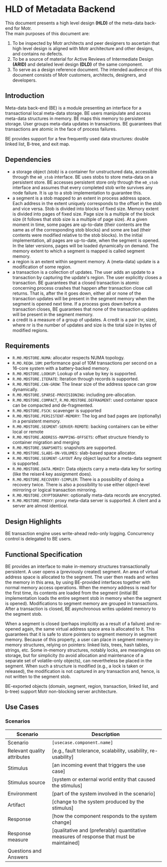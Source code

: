 # HLD of Metadata Backend
This document presents a high level design **(HLD)** of the meta-data back-end for Motr.   
The main purposes of this document are:  
 1. To be inspected by Motr architects and peer designers to ascertain that high level design is aligned with Motr architecture and other designs, and contains no defects.
 2.  To be a source of material for Active Reviews of Intermediate Design **(ARID)** and detailed level design **(DLD)** of the same component.
 3. To serve as a design reference document. The intended audience of this document consists of Motr customers, architects, designers, and developers.  


 ## Introduction    
 Meta-data back-end (BE) is a module presenting an interface for a transactional local meta-data storage. BE users manipulate and access meta-data structures in memory. BE maps this memory to persistent storage. User groups meta-data updates in transactions. BE guarantees that transactions are atomic in the face of process failures.

BE provides support for a few frequently used data structures: double linked list, B-tree, and exit map.  


 ## Dependencies  
 - a storage object *(stob)* is a container for unstructured data, accessible through the `m0_stob` interface. BE uses stobs to store meta-data on a persistent store. BE accesses persistent store only through the `m0_stob` interface and assumes that every completed stob write survives any node failure. It is up to a stob implementation to guarantee this.  
 - a segment is a stob mapped to an extent in process address space. Each address in the extent uniquely corresponds to the offset in the stob and vice versa. Stob is divided into blocks of fixed size. Memory extent is divided into pages of fixed size. Page size is a multiple of the block size (it follows that stob size is a multiple of page size). At a given moment in time, some pages are up-to-date (their contents are the same as of the corresponding stob blocks) and some are bad (their contents were modified relative to the stob blocks). In the initial implementation, all pages are up-to-date, when the segment is opened. In the later versions, pages will be loaded dynamically on demand. The memory extent to which a segment is mapped is called segment memory.
 - a region is an extent within segment memory. A (meta-data) update is a modification of some region.
 - a transaction is a collection of updates. The user adds an update to a transaction by capturing the update's region. The user explicitly closes a transaction. BE guarantees that a closed transaction is atomic concerning process crashes that happen after transaction close call returns. That is, after the it goes down, either all or none of the transaction updates will be present in the segment memory when the segment is opened next time. If a process goes down before a transaction closes, BE guarantees that none of the transaction updates will be present in the segment memory.
 - a credit is a measure of a group of updates. A credit is a pair (nr, size), where nr is the number of updates and size is the total size in bytes of modified regions.  

 ## Requirements

* `R.M0.MDSTORE.NUMA`: allocator respects NUMA topology.
* `R.MO.REQH.10M`: performance goal of 10M transactions per second on a 16-core system with a battery-backed memory.
* `R.M0.MDSTORE.LOOKUP`: Lookup of a value by key is supported.
* `R.M0.MDSTORE.ITERATE`: Iteration through records is supported.
* `R.M0.MDSTORE.CAN-GROW`: The linear size of the address space can grow dynamically.
* `R.M0.MDSTORE.SPARSE-PROVISIONING`: including pre-allocation.
* `R.M0.MDSTORE.COMPACT`, `R.M0.MDSTORE.DEFRAGMENT`: used container space can be compacted and de-fragmented.
* `R.M0.MDSTORE.FSCK`: scavenger is supported
* `R.M0.MDSTORE.PERSISTENT-MEMORY`: The log and bad pages are (optionally) in a persistent memory.
* `R.M0.MDSTORE.SEGMENT-SERVER-REMOTE`: backing containers can be either local or remote
* `R.M0.MDSTORE.ADDRESS-MAPPING-OFFSETS`: offset structure friendly to container migration and merging
* `R.M0.MDSTORE.SNAPSHOTS`: snapshots are supported.
* `R.M0.MDSTORE.SLABS-ON-VOLUMES`: slab-based space allocator.
* `R.M0.MDSTORE.SEGMENT-LAYOUT` Any object layout for a meta-data segment is supported.
* `R.M0.MDSTORE.DATA.MDKEY`: Data objects carry a meta-data key for sorting (like the reiser4 key assignment does).
* `R.M0.MDSTORE.RECOVERY-SIMPLER`: There is a possibility of doing a recovery twice. There is also a possibility to use either object-level mirroring or logical transaction mirroring.
* `R.M0.MDSTORE.CRYPTOGRAPHY`: optionally meta-data records are encrypted.
* `R.M0.MDSTORE.PROXY`: proxy meta-data server is supported. A client and a server are almost identical.  

## Design Highlights
BE transaction engine uses write-ahead redo-only logging. Concurrency control is delegated to BE users.  

## Functional Specification
BE provides an interface to make in-memory structures transactionally persistent. A user opens a (previously created) segment. An area of virtual address space is allocated to the segment. The user then reads and writes the memory in this area, by using BE-provided interfaces together with normal memory access operations. When the memory address is read for the first time, its contents are loaded from the segment (initial BE implementation loads the entire segment stob in memory when the segment is opened). Modifications to segment memory are grouped in transactions. After a transaction is closed, BE asynchronous writes updated memory to the segment stob.  

When a segment is closed (perhaps implicitly as a result of a failure) and re-opened again, the same virtual address space area is allocated to it. This guarantees that it is safe to store pointers to segment memory in segment memory. Because of this property, a user can place in segment memory in-memory structures, relying on pointers: linked lists, trees, hash tables, strings, etc. Some in-memory structures, notably locks, are meaningless on storage, but for simplicity (to avoid allocation and maintenance of a separate set of volatile-only objects), can nevertheless be placed in the segment. When such a structure is modified (e.g., a lock is taken or released), the modification is not captured in any transaction and, hence, is not written to the segment stob.  

BE-exported objects (domain, segment, region, transaction, linked list, and b-tree) support Motr non-blocking server architecture.  

## Use Cases  
### Scenarios   

|Scenario | Description |
|---------|-------------|
|Scenario	| `[usecase.component.name]` |
|Relevant quality attributes|	[e.g., fault tolerance, scalability, usability, re-usability]|
|Stimulus|	[an incoming event that triggers the use case]|
|Stimulus source |	[system or external world entity that caused the stimulus]|
|Environment	| [part of the system involved in the scenario]|
|Artifact |	[change to the system produced by the stimulus]|
|Response |	[how the component responds to the system change]|
|Response measure	|[qualitative and (preferably) quantitative measures of response that must be maintained]|
|Questions and Answers	|
